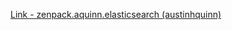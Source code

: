 [Link - zenpack.aquinn.elasticsearch (austinhquinn)](https://github.com/austinhquinn/zenpack.aquinn.elasticsearch)
